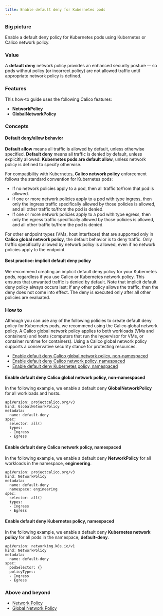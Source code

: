 ```yaml
---
title: Enable default deny for Kubernetes pods
---
```


### Big picture

Enable a default deny policy for Kubernetes pods using Kubernetes or Calico network policy.  

### Value

A **default deny** network policy provides an enhanced security posture -- so pods without policy (or incorrect policy) are not allowed traffic until appropriate network policy is defined.

### Features

This how-to guide uses the following Calico features:
- **NetworkPolicy** 
- **GlobalNetworkPolicy**

### Concepts

#### Default deny/allow behavior

**Default allow** means all traffic is allowed by default, unless otherwise specified. **Default deny** means all traffic is denied by default, unless explicitly allowed. **Kubernetes pods are default allow**, unless network policy is defined to specify otherwise.

For compatibility with Kubernetes, **Calico network policy** enforcement follows the standard convention for Kubernetes pods:
- If no network policies apply to a pod, then all traffic to/from that pod is allowed.
- If one or more network policies apply to a pod with type ingress, then only the ingress traffic specifically allowed by those policies is allowed, and all other traffic to/from the pod is denied.
- If one or more network policies apply to a pod with type egress, then only the egress traffic specifically allowed by those policies is allowed, and all other traffic to/from the pod is denied.

For other endpoint types (VMs, host interfaces) that are supported only in **Calico global network policy**, the default behavior is to deny traffic. Only traffic specifically allowed by network policy is allowed, even if no network policies apply to the endpoint.

#### Best practice: implicit default deny policy

We recommend creating an implicit default deny policy for your Kubernetes pods, regardless if you use Calico or Kubernetes network policy. This ensures that unwanted traffic is denied by default. Note that implicit default deny policy always occurs last; if any other policy allows the traffic, then the deny does not come into effect. The deny is executed only after all other policies are evaluated. 

### How to

Although you can use any of the following policies to create default deny policy for Kubernetes pods, we recommend using the Calico global network policy. A Calico global network policy applies to both workloads (VMs and containers) and hosts (computers that run the hypervisor for VMs, or container runtime for containers). Using a Calico global network policy supports a conservative security stance for protecting resources. 

- [Enable default deny Calico global network policy, non-namespaced](#enable-default-deny-calico-global-network-policy-non-namespaced)
- [Enable default deny Calico network policy, namespaced](#enable-default-deny-calico-network-policy-namespaced)
- [Enable default deny Kubernetes policy, namespaced](#enable-default-deny-Kubernetes-policy-namespaced)

#### Enable default deny Calico global network policy, non-namespaced

In the following example, we enable a default deny **GlobalNetworkPolicy** for all workloads and hosts. 

```
apiVersion: projectcalico.org/v3
kind: GlobalNetworkPolicy
metadata:
  name: default-deny
spec:
  selector: all()
  types:
  - Ingress
  - Egress
```

#### Enable default deny Calico network policy, namespaced  

In the following example, we enable a default deny **NetworkPolicy** for all workloads in the namespace, **engineering**. 

```
apiVersion: projectcalico.org/v3
kind: NetworkPolicy
metadata:
  name: default-deny
  namespace: engineering
spec:
  selector: all()
  types:
  - Ingress
  - Egress  
```

#### Enable default deny Kubernetes policy, namespaced

In the following example, we enable a default deny **Kubernetes network policy** for all pods in the namespace, **default-deny**. 

```
apiVersion: networking.k8s.io/v1
kind: NetworkPolicy
metadata:
  name: default-deny
spec:
  podSelector: {}
  policyTypes:
  - Ingress
  - Egress
```

### Above and beyond

- [Network Policy]({{site.baseurl}}/{{page.version}}/reference/resources/networkpolicy) 
- [Global Network Policy]({{site.baseurl}}/{{page.version}}/reference/resources/globalnetworkpolicy)

